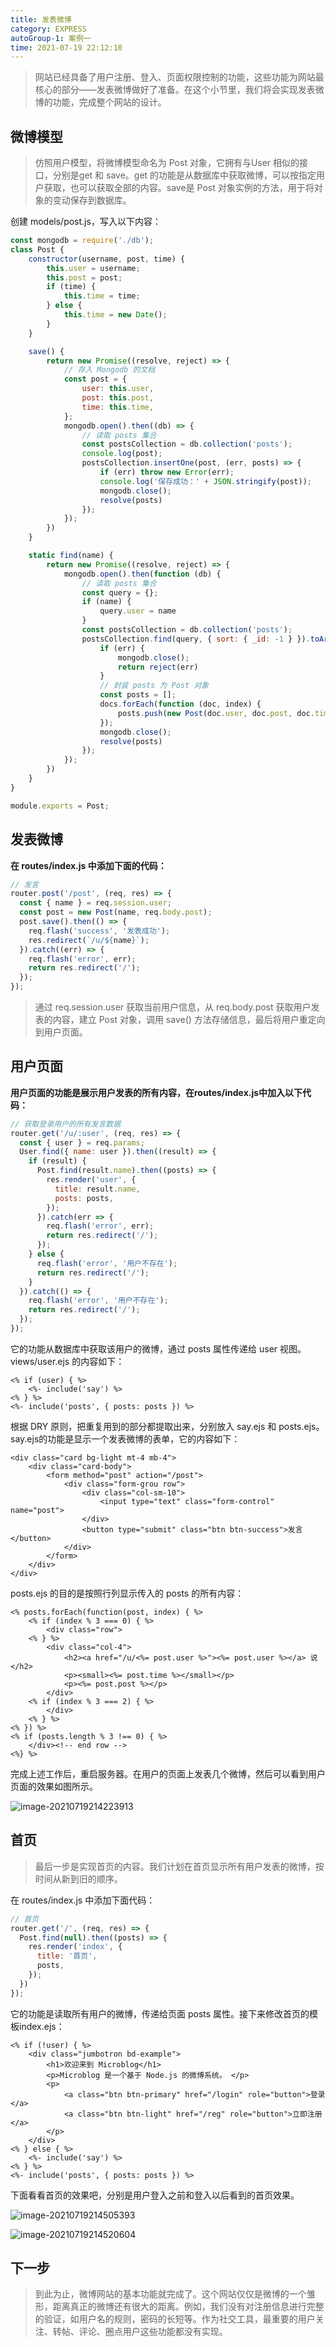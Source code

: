 ```yaml
---
title: 发表微博
category: EXPRESS
autoGroup-1: 案例一
time: 2021-07-19 22:12:10
---
```


> 网站已经具备了用户注册、登入、页面权限控制的功能，这些功能为网站最核心的部分——发表微博做好了准备。在这个小节里，我们将会实现发表微博的功能，完成整个网站的设计。  

## 微博模型

> 仿照用户模型，将微博模型命名为 Post 对象，它拥有与User 相似的接口，分别是get 和 save。get 的功能是从数据库中获取微博，可以按指定用户获取，也可以获取全部的内容。save是 Post 对象实例的方法，用于将对象的变动保存到数据库。

创建 models/post.js，写入以下内容：  

```javascript
const mongodb = require('./db');
class Post {
    constructor(username, post, time) {
        this.user = username;
        this.post = post;
        if (time) {
            this.time = time;
        } else {
            this.time = new Date();
        }
    }

    save() {
        return new Promise((resolve, reject) => {
            // 存入 Mongodb 的文档
            const post = {
                user: this.user,
                post: this.post,
                time: this.time,
            };
            mongodb.open().then((db) => {
                // 读取 posts 集合
                const postsCollection = db.collection('posts');
                console.log(post);
                postsCollection.insertOne(post, (err, posts) => {
                    if (err) throw new Error(err);
                    console.log('保存成功：' + JSON.stringify(post));
                    mongodb.close();
                    resolve(posts)
                });
            });
        })
    }

    static find(name) {
        return new Promise((resolve, reject) => {
            mongodb.open().then(function (db) {
                // 读取 posts 集合
                const query = {};
                if (name) {
                    query.user = name
                }
                const postsCollection = db.collection('posts');
                postsCollection.find(query, { sort: { _id: -1 } }).toArray(function (err, docs) {
                    if (err) {
                        mongodb.close();
                        return reject(err)
                    }
                    // 封装 posts 为 Post 对象
                    const posts = [];
                    docs.forEach(function (doc, index) {
                        posts.push(new Post(doc.user, doc.post, doc.time));
                    });
                    mongodb.close();
                    resolve(posts)
                });
            });
        })
    }
}

module.exports = Post;
```

## 发表微博

**在 routes/index.js 中添加下面的代码：**  

```javascript
// 发言
router.post('/post', (req, res) => {
  const { name } = req.session.user;
  const post = new Post(name, req.body.post);
  post.save().then(() => {
    req.flash('success', '发表成功');
    res.redirect(`/u/${name}`);
  }).catch((err) => {
    req.flash('error', err);
    return res.redirect('/');
  });
});
```

> 通过 req.session.user 获取当前用户信息，从 req.body.post 获取用户发表的内容，建立 Post 对象，调用 save() 方法存储信息，最后将用户重定向到用户页面。  

## 用户页面

**用户页面的功能是展示用户发表的所有内容，在routes/index.js中加入以下代码：**  

```javascript
// 获取登录用户的所有发言数据
router.get('/u/:user', (req, res) => {
  const { user } = req.params;
  User.find({ name: user }).then((result) => {
    if (result) {
      Post.find(result.name).then((posts) => {
        res.render('user', {
          title: result.name,
          posts: posts,
        });
      }).catch(err => {
        req.flash('error', err);
        return res.redirect('/');
      });
    } else {
      req.flash('error', '用户不存在');
      return res.redirect('/');
    }
  }).catch(() => {
    req.flash('error', '用户不存在');
    return res.redirect('/');
  });
});
```

它的功能从数据库中获取该用户的微博，通过 posts 属性传递给 user 视图。 views/user.ejs 的内容如下：  

```ejs
<% if (user) { %>
    <%- include('say') %>
<% } %>
<%- include('posts', { posts: posts }) %>
```

根据 DRY 原则，把重复用到的部分都提取出来，分别放入 say.ejs 和 posts.ejs。 say.ejs的功能是显示一个发表微博的表单，它的内容如下：  

```ejs
<div class="card bg-light mt-4 mb-4">
    <div class="card-body">
        <form method="post" action="/post">
            <div class="form-grou row">
                <div class="col-sm-10">
                    <input type="text" class="form-control" name="post">
                </div>
                <button type="submit" class="btn btn-success">发言</button>
            </div>
        </form>
    </div>
</div>
```

posts.ejs 的目的是按照行列显示传入的 posts 的所有内容：  

```ejs
<% posts.forEach(function(post, index) { %>
    <% if (index % 3 === 0) { %>
        <div class="row">
    <% } %>
        <div class="col-4">
            <h2><a href="/u/<%= post.user %>"><%= post.user %></a> 说</h2>
            <p><small><%= post.time %></small></p>
            <p><%= post.post %></p>
        </div>
    <% if (index % 3 === 2) { %>
        </div>
    <% } %>
<% }) %>
<% if (posts.length % 3 !== 0) { %>
    </div><!-- end row -->
<%} %>
```

完成上述工作后，重启服务器。在用户的页面上发表几个微博，然后可以看到用户页面的效果如图所示。  

![image-20210719214223913](assets/image-20210719214223913.png)

## 首页

> 最后一步是实现首页的内容。我们计划在首页显示所有用户发表的微博，按时间从新到旧的顺序。  

在 routes/index.js 中添加下面代码：  

```javascript
// 首页
router.get('/', (req, res) => {
  Post.find(null).then((posts) => {
    res.render('index', {
      title: '首页',
      posts,
    });
  })
});
```

它的功能是读取所有用户的微博，传递给页面 posts 属性。接下来修改首页的模板index.ejs：  

```ejs
<% if (!user) { %> 
    <div class="jumbotron bd-example">
        <h1>欢迎来到 Microblog</h1>
        <p>Microblog 是一个基于 Node.js 的微博系统。 </p>
        <p>
            <a class="btn btn-primary" href="/login" role="button">登录</a>
            <a class="btn btn-light" href="/reg" role="button">立即注册</a>
        </p>
    </div>
<% } else { %>
    <%- include('say') %>
<% } %>
<%- include('posts', { posts: posts }) %>
```

下面看看首页的效果吧，分别是用户登入之前和登入以后看到的首页效果。  

![image-20210719214505393](assets/image-20210719214505393.png)

![image-20210719214520604](assets/image-20210719214520604.png)

## 下一步

> 到此为止，微博网站的基本功能就完成了。这个网站仅仅是微博的一个雏形，距离真正的微博还有很大的距离。例如，我们没有对注册信息进行完整的验证，如用户名的规则，密码的长短等。作为社交工具，最重要的用户关注、转帖、评论、圈点用户这些功能都没有实现。  


